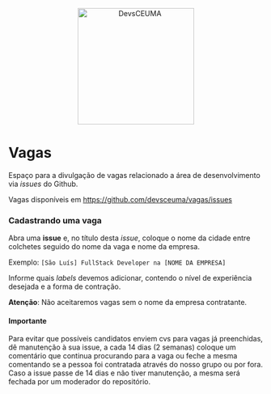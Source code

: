<p align="center">
  <img src="https://avatars3.githubusercontent.com/u/20302123?v=4&u=70404a119120a15f255006c0b8f13a6929de0b6b&s=400" alt="DevsCEUMA" width="230" />
</p>

# Vagas

Espaço para a divulgação de vagas relacionado a área de desenvolvimento via _issues_ do Github.

Vagas disponíveis em https://github.com/devsceuma/vagas/issues

### Cadastrando uma vaga

Abra uma **issue** e, no título desta _issue_, coloque o nome da cidade entre colchetes seguido do nome da vaga e nome da empresa.

Exemplo: `[São Luís] FullStack Developer na [NOME DA EMPRESA]`

Informe quais _labels_ devemos adicionar, contendo o nível de experiência desejada e a forma de contração.

**Atenção**: Não aceitaremos vagas sem o nome da empresa contratante.

#### Importante

Para evitar que possíveis candidatos enviem cvs para vagas já preenchidas, dê manutenção à sua issue, a cada 14 dias (2 semanas) coloque um comentário que continua procurando para a vaga ou feche a mesma comentando se a pessoa foi contratada através do nosso grupo ou por fora. Caso a issue passe de 14 dias e não tiver manutenção, a mesma será fechada por um moderador do repositório.
